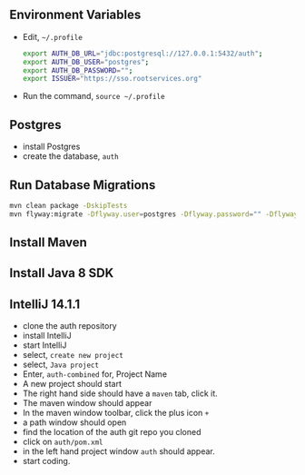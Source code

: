 Environment Variables
---------------------
 - Edit, `~/.profile`
 
   ```bash
   export AUTH_DB_URL="jdbc:postgresql://127.0.0.1:5432/auth";
   export AUTH_DB_USER="postgres";
   export AUTH_DB_PASSWORD="";
   export ISSUER="https://sso.rootservices.org"
   ```
 - Run the command, `source ~/.profile`

Postgres
--------
 - install Postgres
 - create the database, `auth`

Run Database Migrations
------------------
```bash
mvn clean package -DskipTests
mvn flyway:migrate -Dflyway.user=postgres -Dflyway.password="" -Dflyway.url="jdbc:postgresql://127.0.0.1:5432/auth" -Dflyway.initOnMigrate=true
```

Install Maven
--------------

Install Java 8 SDK
-------------------

IntelliJ 14.1.1
---------------
- clone the auth repository
- install IntelliJ
- start IntelliJ
- select, `create new project`
- select, `Java project`
- Enter, `auth-combined` for, Project Name
- A new project should start
- The right hand side should have a `maven` tab, click it.
- The maven window should appear
- In the maven window toolbar, click the plus icon `+`
- a path window should open
- find the location of the auth git repo you cloned
- click on `auth/pom.xml`
- in the left hand project window `auth` should appear.
- start coding.
